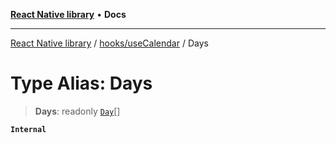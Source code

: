 [**React Native library**](../../../index.md) • **Docs**

***

[React Native library](../../../modules.md) / [hooks/useCalendar](../index.md) / Days

# Type Alias: Days

> **Days**: readonly [`Day`](../interfaces/Day.md)[]

**`Internal`**
